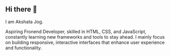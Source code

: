 ## Hi there 👋

I am Akshata Jog.

Aspiring Fronend Developer, skilled in HTML, CSS, and JavaScript, constantly learning new frameworks and tools to stay ahead.
I mainly focus on building responsive, interactive interfaces that enhance user experience and functionality.

<!--
**akshatasProjects/akshatasProjects** is a ✨ _special_ ✨ repository because its `README.md` (this file) appears on your GitHub profile.

Here are some ideas to get you started:

- 🔭 I’m currently working on ...
- 🌱 I’m currently learning ...
- 👯 I’m looking to collaborate on ...
- 🤔 I’m looking for help with ...
- 💬 Ask me about ...
- 📫 How to reach me: ...
- 😄 Pronouns: ...
- ⚡ Fun fact: ...
-->
